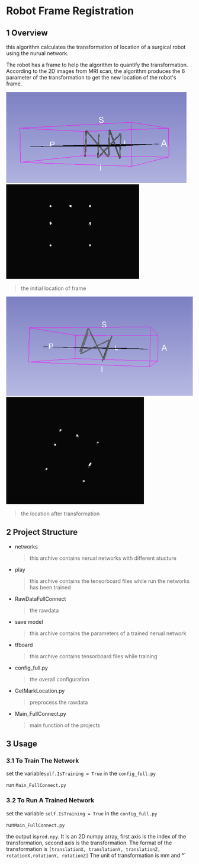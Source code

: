 # Robot Frame Registration
## 1 Overview
this algorithm calculates the transformation of location of a surgical robot using the nurual network.

The robot has a frame to help the algorithm to quantify the transformation. According to the 2D images from MRI scan, the algorithm produces the 6 parameter of the transformation to get the new location of the robot's frame.

![](https://github.com/halimiqi/Frame_Registration/blob/master/images/frame.png)
![](https://github.com/halimiqi/Frame_Registration/blob/master/images/2Dimage.png)

> the initial location of frame


![](https://github.com/halimiqi/Frame_Registration/blob/master/images/frame2.png)
![](https://github.com/halimiqi/Frame_Registration/blob/master/images/2Dimage2.png)

> the location after transformation
## 2 Project Structure
- networks
  > this archive contains nerual networks with different stucture
- play
  > this archive contains the tensorboard files while run the networks has been trained
- RawDataFullConnect
  > the rawdata
- save model 
  > this archive contains the parameters of a trained nerual network
- tfboard
  > this archive contains tensorboard files while training
- config_full.py
  > the overall configuration
- GetMarkLocation.py
  > preprocess the rawdata
- Main_FullConnect.py
  > main function of the projects

## 3 Usage
### 3.1 To Train The Network
set the variable`self.IsTraining = True` in the `config_full.py`

run `Main_FullConnect.py`
### 3.2 To Run A Trained Network
set the variable `self.IsTraining = True` in the `config_full.py`

run`Main_FullConnect.py`

the output is`pred.npy`. It is an 2D numpy array, first axis is the index of the transformation, second axis is the transformation. The format of the transformation is `[translationX, translationY, translationZ, rotationX,rotationY, rotationZ]`
The unit of transformation is mm and °`




